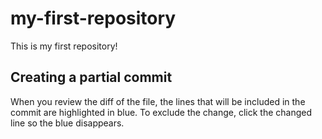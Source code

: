 # my-first-repository
This is my first repository!

## Creating a partial commit
When you review the diff of the file, the lines that will be included in the commit are highlighted in blue. To exclude the change, click the changed line so the blue disappears.
